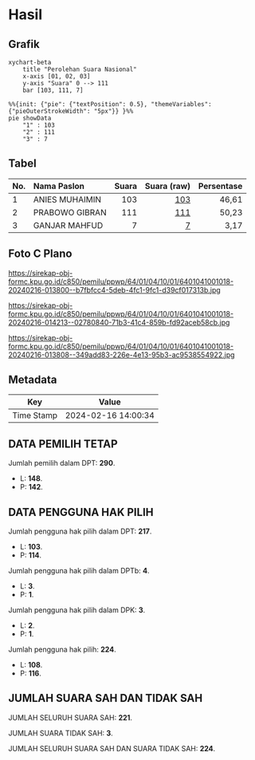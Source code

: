 # Hasil

## Grafik

```mermaid
xychart-beta
    title "Perolehan Suara Nasional"
    x-axis [01, 02, 03]
    y-axis "Suara" 0 --> 111
    bar [103, 111, 7]
```

```mermaid
%%{init: {"pie": {"textPosition": 0.5}, "themeVariables": {"pieOuterStrokeWidth": "5px"}} }%%
pie showData
    "1" : 103
    "2" : 111
    "3" : 7
```

## Tabel

| No. | Nama Paslon    | Suara | Suara (raw) | Persentase |
|:--- |:-------------- | -----:| -----------:| ----------:|
| 1   | ANIES MUHAIMIN | 103   | [103][p-1]  | 46,61      |
| 2   | PRABOWO GIBRAN | 111   | [111][p-2]  | 50,23      |
| 3   | GANJAR MAHFUD  | 7     | [7][p-3]    | 3,17       |


[p-1]: https://github.com/gigit-pemilu/pemilu-2024/blob/main/pilpres/hitung-suara/sub/64-kalimantan-timur/sub/01-paser/sub/04-tanah-grogot/sub/1001-tanah-grogot/sub/018-tps/sub/paslon-1.txt
[p-2]: https://github.com/gigit-pemilu/pemilu-2024/blob/main/pilpres/hitung-suara/sub/64-kalimantan-timur/sub/01-paser/sub/04-tanah-grogot/sub/1001-tanah-grogot/sub/018-tps/sub/paslon-2.txt
[p-3]: https://github.com/gigit-pemilu/pemilu-2024/blob/main/pilpres/hitung-suara/sub/64-kalimantan-timur/sub/01-paser/sub/04-tanah-grogot/sub/1001-tanah-grogot/sub/018-tps/sub/paslon-3.txt

## Foto C Plano

https://sirekap-obj-formc.kpu.go.id/c850/pemilu/ppwp/64/01/04/10/01/6401041001018-20240216-013800--b7fbfcc4-5deb-4fc1-9fc1-d39cf017313b.jpg

https://sirekap-obj-formc.kpu.go.id/c850/pemilu/ppwp/64/01/04/10/01/6401041001018-20240216-014213--02780840-71b3-41c4-859b-fd92aceb58cb.jpg

https://sirekap-obj-formc.kpu.go.id/c850/pemilu/ppwp/64/01/04/10/01/6401041001018-20240216-013808--349add83-226e-4e13-95b3-ac9538554922.jpg


## Metadata

| Key        | Value               |
| ---------- | ------------------- |
| Time Stamp | 2024-02-16 14:00:34 |


## DATA PEMILIH TETAP

Jumlah pemilih dalam DPT: **290**.
 * L: **148**.
 * P: **142**.

## DATA PENGGUNA HAK PILIH

Jumlah pengguna hak pilih dalam DPT: **217**.
 * L: **103**.
 * P: **114**.

Jumlah pengguna hak pilih dalam DPTb: **4**.
 * L: **3**.
 * P: **1**.

Jumlah pengguna hak pilih dalam DPK: **3**.
 * L: **2**.
 * P: **1**.

Jumlah pengguna hak pilih: **224**.
 * L: **108**.
 * P: **116**.

## JUMLAH SUARA SAH DAN TIDAK SAH

JUMLAH SELURUH SUARA SAH: **221**.

JUMLAH SUARA TIDAK SAH: **3**.

JUMLAH SELURUH SUARA SAH DAN SUARA TIDAK SAH: **224**.


